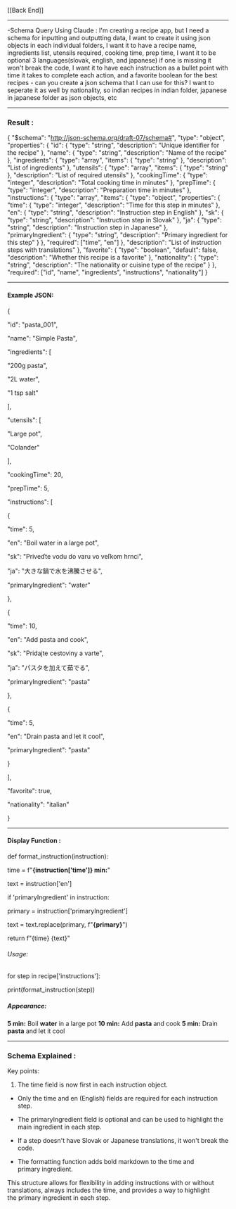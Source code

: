 [[Back End]]

- - - 
-Schema Query Using Claude :
I'm creating a recipe app, but I need a schema for inputting and outputting data, I want to create it using json objects in each individual folders, I want it to have a recipe name, ingredients list, utensils required, cooking time, prep time, I want it to be optional 3 languages(slovak, english, and japanese) if one is missing it won't break the code, I want it to have each instruction as a bullet point with time it takes to complete each action, and a favorite boolean for the best recipes - can you create a json schema that I can use for this? I want to seperate it as well by nationality, so indian recipes in indian folder, japanese in japanese folder as json objects, etc
- - -
### Result :
{
  "$schema": "http://json-schema.org/draft-07/schema#",
  "type": "object",
  "properties": {
    "id": {
      "type": "string",
      "description": "Unique identifier for the recipe"
    },
    "name": {
      "type": "string",
      "description": "Name of the recipe"
    },
    "ingredients": {
      "type": "array",
      "items": {
        "type": "string"
      },
      "description": "List of ingredients"
    },
    "utensils": {
      "type": "array",
      "items": {
        "type": "string"
      },
      "description": "List of required utensils"
    },
    "cookingTime": {
      "type": "integer",
      "description": "Total cooking time in minutes"
    },
    "prepTime": {
      "type": "integer",
      "description": "Preparation time in minutes"
    },
    "instructions": {
      "type": "array",
      "items": {
        "type": "object",
        "properties": {
          "time": {
            "type": "integer",
            "description": "Time for this step in minutes"
          },
          "en": {
            "type": "string",
            "description": "Instruction step in English"
          },
          "sk": {
            "type": "string",
            "description": "Instruction step in Slovak"
          },
          "ja": {
            "type": "string",
            "description": "Instruction step in Japanese"
          },
          "primaryIngredient": {
            "type": "string",
            "description": "Primary ingredient for this step"
          }
        },
        "required": ["time", "en"]
      },
      "description": "List of instruction steps with translations"
    },
    "favorite": {
      "type": "boolean",
      "default": false,
      "description": "Whether this recipe is a favorite"
    },
    "nationality": {
      "type": "string",
      "description": "The nationality or cuisine type of the recipe"
    }
  },
  "required": ["id", "name", "ingredients", "instructions", "nationality"]
}
- - -
#### Example JSON:
{

"id": "pasta_001",

"name": "Simple Pasta",

"ingredients": [

"200g pasta",

"2L water",

"1 tsp salt"

],

"utensils": [

"Large pot",

"Colander"

],

"cookingTime": 20,

"prepTime": 5,

"instructions": [

{

"time": 5,

"en": "Boil water in a large pot",

"sk": "Priveďte vodu do varu vo veľkom hrnci",

"ja": "大きな鍋で水を沸騰させる",

"primaryIngredient": "water"

},

{

"time": 10,

"en": "Add pasta and cook",

"sk": "Pridajte cestoviny a varte",

"ja": "パスタを加えて茹でる",

"primaryIngredient": "pasta"

},

{

"time": 5,

"en": "Drain pasta and let it cool",

"primaryIngredient": "pasta"

}

],

"favorite": true,

"nationality": "italian"

}
- - - 
#### Display Function :
def format_instruction(instruction):

time = f"**{instruction['time']} min:**"

text = instruction['en']

if 'primaryIngredient' in instruction:

primary = instruction['primaryIngredient']

text = text.replace(primary, f"**{primary}**")

return f"{time} {text}"

###### Usage:

for step in recipe['instructions']:

print(format_instruction(step))

##### Appearance:
**5 min:** Boil **water** in a large pot
**10 min:** Add **pasta** and cook
**5 min:** Drain **pasta** and let it cool
- - - 
### Schema Explained :
Key points:

1. The time field is now first in each instruction object.

- Only the time and en (English) fields are required for each instruction step.

- The primaryIngredient field is optional and can be used to highlight the main ingredient in each step.

- If a step doesn't have Slovak or Japanese translations, it won't break the code.

- The formatting function adds bold markdown to the time and primary ingredient.

This structure allows for flexibility in adding instructions with or without translations, always includes the time, and provides a way to highlight the primary ingredient in each step.